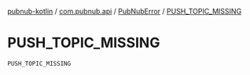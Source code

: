 [pubnub-kotlin](../../index.md) / [com.pubnub.api](../index.md) / [PubNubError](index.md) / [PUSH_TOPIC_MISSING](./-p-u-s-h_-t-o-p-i-c_-m-i-s-s-i-n-g.md)

# PUSH_TOPIC_MISSING

`PUSH_TOPIC_MISSING`